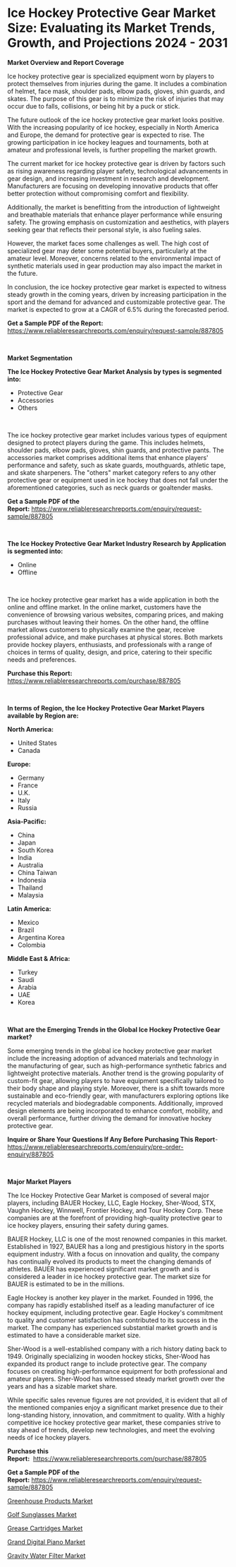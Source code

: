 <p><h1>Ice Hockey Protective Gear Market Size: Evaluating its Market Trends, Growth, and Projections 2024 - 2031</h1></p><p><strong>Market Overview and Report Coverage</strong></p>
<p><p>Ice hockey protective gear is specialized equipment worn by players to protect themselves from injuries during the game. It includes a combination of helmet, face mask, shoulder pads, elbow pads, gloves, shin guards, and skates. The purpose of this gear is to minimize the risk of injuries that may occur due to falls, collisions, or being hit by a puck or stick.</p><p>The future outlook of the ice hockey protective gear market looks positive. With the increasing popularity of ice hockey, especially in North America and Europe, the demand for protective gear is expected to rise. The growing participation in ice hockey leagues and tournaments, both at amateur and professional levels, is further propelling the market growth.</p><p>The current market for ice hockey protective gear is driven by factors such as rising awareness regarding player safety, technological advancements in gear design, and increasing investment in research and development. Manufacturers are focusing on developing innovative products that offer better protection without compromising comfort and flexibility.</p><p>Additionally, the market is benefitting from the introduction of lightweight and breathable materials that enhance player performance while ensuring safety. The growing emphasis on customization and aesthetics, with players seeking gear that reflects their personal style, is also fueling sales.</p><p>However, the market faces some challenges as well. The high cost of specialized gear may deter some potential buyers, particularly at the amateur level. Moreover, concerns related to the environmental impact of synthetic materials used in gear production may also impact the market in the future.</p><p>In conclusion, the ice hockey protective gear market is expected to witness steady growth in the coming years, driven by increasing participation in the sport and the demand for advanced and customizable protective gear. The market is expected to grow at a CAGR of 6.5% during the forecasted period.</p></p>
<p><strong>Get a Sample PDF of the Report:</strong> <a href="https://www.reliableresearchreports.com/enquiry/request-sample/887805">https://www.reliableresearchreports.com/enquiry/request-sample/887805</a></p>
<p>&nbsp;</p>
<p><strong>Market Segmentation</strong></p>
<p><strong>The Ice Hockey Protective Gear Market Analysis by types is segmented into:</strong></p>
<p><ul><li>Protective Gear</li><li>Accessories</li><li>Others</li></ul></p>
<p>&nbsp;</p>
<p><p>The ice hockey protective gear market includes various types of equipment designed to protect players during the game. This includes helmets, shoulder pads, elbow pads, gloves, shin guards, and protective pants. The accessories market comprises additional items that enhance players' performance and safety, such as skate guards, mouthguards, athletic tape, and skate sharpeners. The "others" market category refers to any other protective gear or equipment used in ice hockey that does not fall under the aforementioned categories, such as neck guards or goaltender masks.</p></p>
<p><strong>Get a Sample PDF of the Report:</strong>&nbsp;<a href="https://www.reliableresearchreports.com/enquiry/request-sample/887805">https://www.reliableresearchreports.com/enquiry/request-sample/887805</a></p>
<p>&nbsp;</p>
<p><strong>The Ice Hockey Protective Gear Market Industry Research by Application is segmented into:</strong></p>
<p><ul><li>Online</li><li>Offline</li></ul></p>
<p>&nbsp;</p>
<p><p>The ice hockey protective gear market has a wide application in both the online and offline market. In the online market, customers have the convenience of browsing various websites, comparing prices, and making purchases without leaving their homes. On the other hand, the offline market allows customers to physically examine the gear, receive professional advice, and make purchases at physical stores. Both markets provide hockey players, enthusiasts, and professionals with a range of choices in terms of quality, design, and price, catering to their specific needs and preferences.</p></p>
<p><strong>Purchase this Report:</strong>&nbsp; <a href="https://www.reliableresearchreports.com/purchase/887805">https://www.reliableresearchreports.com/purchase/887805</a></p>
<p>&nbsp;</p>
<p><strong>In terms of Region, the Ice Hockey Protective Gear Market Players available by Region are:</strong></p>
<p>
    <p> <strong> North America: </strong>
        <ul>
            <li>United States</li>
            <li>Canada</li>
        </ul>
        </p> 
    <p> <strong> Europe: </strong>
        <ul>
            <li>Germany</li>
            <li>France</li>
            <li>U.K.</li>
            <li>Italy</li>
            <li>Russia</li>
        </ul>
        </p> 
    <p> <strong> Asia-Pacific: </strong>
        <ul>
            <li>China</li>
            <li>Japan</li>
            <li>South Korea</li>
            <li>India</li>
            <li>Australia</li>
            <li>China Taiwan</li>
            <li>Indonesia</li>
            <li>Thailand</li>
            <li>Malaysia</li>
        </ul>
        </p> 
    <p> <strong> Latin America: </strong>
        <ul>
            <li>Mexico</li>
            <li>Brazil</li>
            <li>Argentina Korea</li>
            <li>Colombia</li>
        </ul>
        </p> 
    <p> <strong> Middle East & Africa: </strong>
        <ul>
            <li>Turkey</li>
            <li>Saudi</li>
            <li>Arabia</li>
            <li>UAE</li>
            <li>Korea</li>
        </ul>
    </p>
    </p>
<p>&nbsp;</p>
<p><strong>What are the Emerging Trends in the Global Ice Hockey Protective Gear market?</strong></p>
<p><p>Some emerging trends in the global ice hockey protective gear market include the increasing adoption of advanced materials and technology in the manufacturing of gear, such as high-performance synthetic fabrics and lightweight protective materials. Another trend is the growing popularity of custom-fit gear, allowing players to have equipment specifically tailored to their body shape and playing style. Moreover, there is a shift towards more sustainable and eco-friendly gear, with manufacturers exploring options like recycled materials and biodegradable components. Additionally, improved design elements are being incorporated to enhance comfort, mobility, and overall performance, further driving the demand for innovative hockey protective gear.</p></p>
<p><strong>Inquire or Share Your Questions If Any Before Purchasing This Report</strong>- <a href="https://www.reliableresearchreports.com/enquiry/pre-order-enquiry/887805">https://www.reliableresearchreports.com/enquiry/pre-order-enquiry/887805</a></p>
<p>&nbsp;</p>
<p><strong>Major Market Players</strong></p>
<p><p>The Ice Hockey Protective Gear Market is composed of several major players, including BAUER Hockey, LLC, Eagle Hockey, Sher-Wood, STX, Vaughn Hockey, Winnwell, Frontier Hockey, and Tour Hockey Corp. These companies are at the forefront of providing high-quality protective gear to ice hockey players, ensuring their safety during games.</p><p>BAUER Hockey, LLC is one of the most renowned companies in this market. Established in 1927, BAUER has a long and prestigious history in the sports equipment industry. With a focus on innovation and quality, the company has continually evolved its products to meet the changing demands of athletes. BAUER has experienced significant market growth and is considered a leader in ice hockey protective gear. The market size for BAUER is estimated to be in the millions.</p><p>Eagle Hockey is another key player in the market. Founded in 1996, the company has rapidly established itself as a leading manufacturer of ice hockey equipment, including protective gear. Eagle Hockey's commitment to quality and customer satisfaction has contributed to its success in the market. The company has experienced substantial market growth and is estimated to have a considerable market size.</p><p>Sher-Wood is a well-established company with a rich history dating back to 1949. Originally specializing in wooden hockey sticks, Sher-Wood has expanded its product range to include protective gear. The company focuses on creating high-performance equipment for both professional and amateur players. Sher-Wood has witnessed steady market growth over the years and has a sizable market share.</p><p>While specific sales revenue figures are not provided, it is evident that all of the mentioned companies enjoy a significant market presence due to their long-standing history, innovation, and commitment to quality. With a highly competitive ice hockey protective gear market, these companies strive to stay ahead of trends, develop new technologies, and meet the evolving needs of ice hockey players.</p></p>
<p><strong>Purchase this Report:</strong>&nbsp;&nbsp;<a href="https://www.reliableresearchreports.com/purchase/887805">https://www.reliableresearchreports.com/purchase/887805</a></p>
<p></p>
<p><strong>Get a Sample PDF of the Report:</strong>&nbsp;<a href="https://www.reliableresearchreports.com/enquiry/request-sample/887805">https://www.reliableresearchreports.com/enquiry/request-sample/887805</a></p>
<p><p><a href="https://github.com/aliciawhite5576/Market-Research-Report-List-2/blob/main/greenhouse-products-market.md">Greenhouse Products Market</a></p><p><a href="https://github.com/Krish2023na/Market-Research-Report-List-2/blob/main/golf-sunglasses-market.md">Golf Sunglasses Market</a></p><p><a href="https://github.com/provorikovar/Market-Research-Report-List-2/blob/main/grease-cartridges-market.md">Grease Cartridges Market</a></p><p><a href="https://github.com/kuntayevaz/Market-Research-Report-List-2/blob/main/grand-digital-piano-market.md">Grand Digital Piano Market</a></p><p><a href="https://github.com/kipkeeva/Market-Research-Report-List-2/blob/main/gravity-water-filter-market.md">Gravity Water Filter Market</a></p></p>